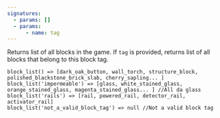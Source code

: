 ```yaml
---
signatures:
  - params: []
  - params:
      - name: tag
---
```


Returns list of all blocks in the game. If `tag` is provided, returns list of
all blocks that belong to this block tag.

```scarpet
block_list() => [dark_oak_button, wall_torch, structure_block, polished_blackstone_brick_slab, cherry_sapling... ]
block_list('impermeable') => [glass, white_stained_glass, orange_stained_glass, magenta_stained_glass... ] //All da glass
block_list('rails') => [rail, powered_rail, detector_rail, activator_rail]
block_list('not_a_valid_block_tag') => null //Not a valid block tag
```
